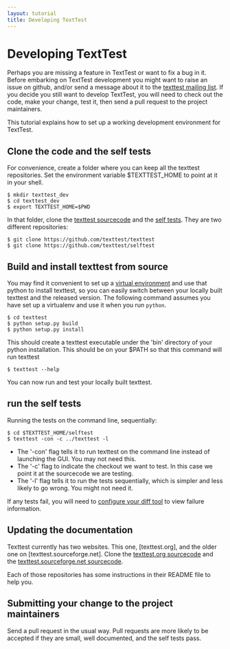 ```yaml
---
layout: tutorial
title: Developing TextTest
---
```


# Developing TextTest

Perhaps you are missing a feature in TextTest or want to fix a bug in it. Before embarking on TextTest development you might want to raise an issue on github, and/or send a message about it to the [texttest mailing list](https://sourceforge.net/projects/texttest/lists/texttest-users). If you decide you still want to develop TextTest, you will need to check out the code, make your change, test it, then send a pull request to the project maintainers. 

This tutorial explains how to set up a working development environment for TextTest.

## Clone the code and the self tests

For convenience, create a folder where you can keep all the texttest repositories. Set the environment variable $TEXTTEST_HOME to point at it in your shell.

    $ mkdir texttest_dev
    $ cd texttest_dev
    $ export TEXTTEST_HOME=$PWD

In that folder, clone the [texttest sourcecode](https://github.com/texttest/texttest) and the [self tests](https://github.com/texttest/selftest). They are two different repositories:

    $ git clone https://github.com/texttest/texttest
    $ git clone https://github.com/texttest/selftest

## Build and install texttest from source

You may find it convenient to set up a [virtual environment](https://docs.python.org/3/library/venv.html) and use that python to install texttest, so you can easily switch between your locally built texttest and the released version. The following command assumes you have set up a virtualenv and use it when you run `python`.

    $ cd texttest
    $ python setup.py build
    $ python setup.py install

This should create a texttest executable under the 'bin' directory of your python installation. This should be on  your $PATH so that this command will run texttest

    $ texttest --help

You can now run and test your locally built texttest.

## run the self tests

Running the tests on the command line, sequentially:

    $ cd $TEXTTEST_HOME/selftest
    $ texttest -con -c ../texttest -l

* The '-con' flag tells it to run texttest on the command line instead of launching the GUI. You may not need this. 
* The '-c' flag to indicate the checkout we want to test. In this case we point it at the sourcecode we are testing. 
* The '-l' flag tells it to run the tests sequentially, which is simpler and less likely to go wrong. You might not need it.

If any tests fail, you will need to [configure your diff tool](/how_to_guides/configure_editor.html) to view failure information.

## Updating the documentation

Texttest currently has two websites. This one, [texttest.org], and the older one on [texttest.sourceforge.net]. Clone the [texttest.org sourcecode](https://github.com/texttest/website_2) and the [texttest.sourceforge.net sourcecode](https://github.com/texttest/website).

Each of those repositories has some instructions in their README file to help you.

## Submitting your change to the project maintainers

Send a pull request in the usual way. Pull requests are more likely to be accepted if they are small, well documented, and the self tests pass.

